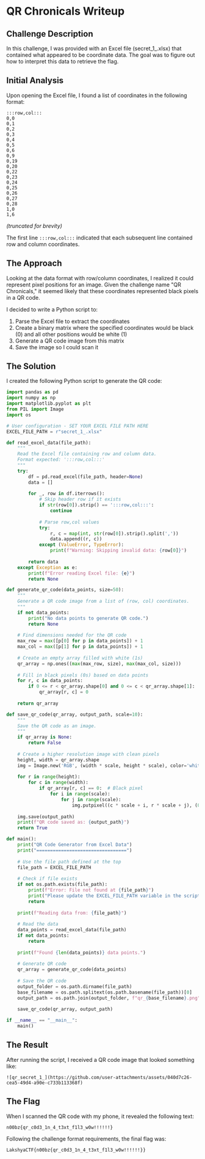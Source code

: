 # QR Chronicals Writeup

## Challenge Description
In this challenge, I was provided with an Excel file (secret_1_.xlsx) that contained what appeared to be coordinate data. The goal was to figure out how to interpret this data to retrieve the flag.

## Initial Analysis

Upon opening the Excel file, I found a list of coordinates in the following format:

```
:::row,col:::
0,0
0,1
0,2
0,3
0,4
0,5
0,6
0,9
0,19
0,20
0,22
0,23
0,24
0,25
0,26
0,27
0,28
1,0
1,6
```
*(truncated for brevity)*

The first line `:::row,col:::` indicated that each subsequent line contained row and column coordinates. 

## The Approach

Looking at the data format with row/column coordinates, I realized it could represent pixel positions for an image. Given the challenge name "QR Chronicals," it seemed likely that these coordinates represented black pixels in a QR code.

I decided to write a Python script to:
1. Parse the Excel file to extract the coordinates
2. Create a binary matrix where the specified coordinates would be black (0) and all other positions would be white (1)
3. Generate a QR code image from this matrix
4. Save the image so I could scan it

## The Solution

I created the following Python script to generate the QR code:

```python
import pandas as pd
import numpy as np
import matplotlib.pyplot as plt
from PIL import Image
import os

# User configuration - SET YOUR EXCEL FILE PATH HERE
EXCEL_FILE_PATH = r"secret_1_.xlsx"

def read_excel_data(file_path):
    """
    Read the Excel file containing row and column data.
    Format expected: ':::row,col:::'
    """
    try:
        df = pd.read_excel(file_path, header=None)
        data = []
        
        for _, row in df.iterrows():
            # Skip header row if it exists
            if str(row[0]).strip() == ':::row,col:::':
                continue
                
            # Parse row,col values
            try:
                r, c = map(int, str(row[0]).strip().split(','))
                data.append((r, c))
            except (ValueError, TypeError):
                print(f"Warning: Skipping invalid data: {row[0]}")
                
        return data
    except Exception as e:
        print(f"Error reading Excel file: {e}")
        return None

def generate_qr_code(data_points, size=50):
    """
    Generate a QR code image from a list of (row, col) coordinates.
    """
    if not data_points:
        print("No data points to generate QR code.")
        return None
        
    # Find dimensions needed for the QR code
    max_row = max([p[0] for p in data_points]) + 1
    max_col = max([p[1] for p in data_points]) + 1
    
    # Create an empty array filled with white (1s)
    qr_array = np.ones((max(max_row, size), max(max_col, size)))
    
    # Fill in black pixels (0s) based on data points
    for r, c in data_points:
        if 0 <= r < qr_array.shape[0] and 0 <= c < qr_array.shape[1]:
            qr_array[r, c] = 0
            
    return qr_array

def save_qr_code(qr_array, output_path, scale=10):
    """
    Save the QR code as an image.
    """
    if qr_array is None:
        return False
    
    # Create a higher resolution image with clean pixels
    height, width = qr_array.shape
    img = Image.new('RGB', (width * scale, height * scale), color='white')
    
    for r in range(height):
        for c in range(width):
            if qr_array[r, c] == 0:  # Black pixel
                for i in range(scale):
                    for j in range(scale):
                        img.putpixel((c * scale + i, r * scale + j), (0, 0, 0))
    
    img.save(output_path)
    print(f"QR code saved as: {output_path}")
    return True

def main():
    print("QR Code Generator from Excel Data")
    print("=================================")
    
    # Use the file path defined at the top
    file_path = EXCEL_FILE_PATH
    
    # Check if file exists
    if not os.path.exists(file_path):
        print(f"Error: File not found at {file_path}")
        print("Please update the EXCEL_FILE_PATH variable in the script with the correct path.")
        return
    
    print(f"Reading data from: {file_path}")
    
    # Read the data
    data_points = read_excel_data(file_path)
    if not data_points:
        return
        
    print(f"Found {len(data_points)} data points.")
    
    # Generate QR code
    qr_array = generate_qr_code(data_points)
    
    # Save the QR code
    output_folder = os.path.dirname(file_path)
    base_filename = os.path.splitext(os.path.basename(file_path))[0]
    output_path = os.path.join(output_folder, f"qr_{base_filename}.png")
    
    save_qr_code(qr_array, output_path)

if __name__ == "__main__":
    main()
```

## The Result

After running the script, I received a QR code image that looked something like:

```
![qr_secret_1_](https://github.com/user-attachments/assets/040d7c26-cea5-49d4-a90e-c733b113368f)

```

## The Flag

When I scanned the QR code with my phone, it revealed the following text:
```
n00bz{qr_c0d3_1n_4_t3xt_f1l3_w0w!!!!!!}
```

Following the challenge format requirements, the final flag was:
```
LakshyaCTF{n00bz{qr_c0d3_1n_4_t3xt_f1l3_w0w!!!!!!}}
```
